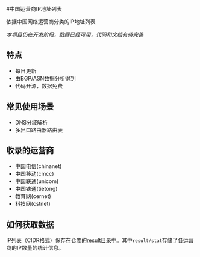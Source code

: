 #中国运营商IP地址列表

依据中国网络运营商分类的IP地址列表

*本项目仍在开发阶段，数据已经可用，代码和文档有待完善*

## 特点

* 每日更新
* 由BGP/ASN数据分析得到
* 代码开源，数据免费

## 常见使用场景

- DNS分域解析
- 多出口路由器路由表

## 收录的运营商

* 中国电信(chinanet)
* 中国移动(cmcc)
* 中国联通(unicom)
* 中国铁通(tietong)
* 教育网(cernet)
* 科技网(cstnet)

## 如何获取数据

IP列表（CIDR格式）保存在仓库的[result目录](https://github.com/gaoyifan/china-operator-ip/tree/master/result)中。其中`result/stat`存储了各运营商的IP数量的统计信息。
